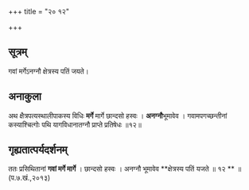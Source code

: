 +++
title = "२० १२"

+++
## सूत्रम्
गवां मर्गेऽनग्नौ क्षेत्रस्य पतिं जयते।

## अनाकुला
अथ क्षैत्रपत्यस्थालीपाकस्य विधिः **मर्गे** मार्गे छान्दसो हस्वः ।
**अनग्नौ**भूमावेव ।
गवामपगच्छन्तीनां कस्याश्चित्गोः पथि यागविधानातग्नौ प्राप्ते प्रतिषेधः ॥१२॥

## गृह्यतात्पर्यदर्शनम्
ततः प्रसिथितानां **गवां मर्गे मार्गे** ।
छान्दसो हस्वः ।
अनग्नौ भूमावेव **क्षेत्रस्य पतिं यजते ॥ १२ ** ॥
(प.७.खं.,२०१३)

